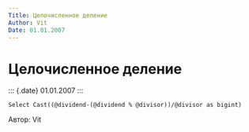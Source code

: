 ```yaml
---
Title: Целочисленное деление
Author: Vit
Date: 01.01.2007
---
```



Целочисленное деление
=====================

::: {.date}
01.01.2007
:::

    Select Cast((@dividend-(@dividend % @divisor))/@divisor as bigint)

Автор: Vit
